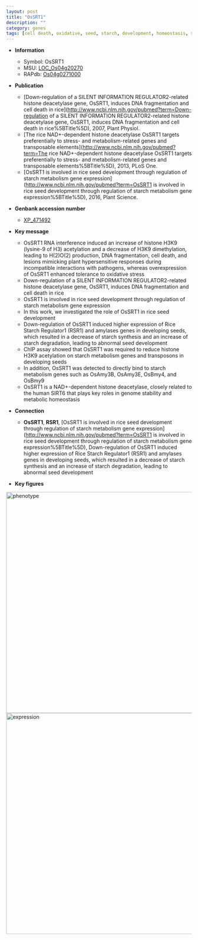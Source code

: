 ```yaml
---
layout: post
title: "OsSRT1"
description: ""
category: genes
tags: [cell death, oxidative, seed, starch, development, homeostasis, seed development]
---
```


* **Information**  
    + Symbol: OsSRT1  
    + MSU: [LOC_Os04g20270](http://rice.plantbiology.msu.edu/cgi-bin/ORF_infopage.cgi?orf=LOC_Os04g20270)  
    + RAPdb: [Os04g0271000](http://rapdb.dna.affrc.go.jp/viewer/gbrowse_details/irgsp1?name=Os04g0271000)  

* **Publication**  
    + [Down-regulation of a SILENT INFORMATION REGULATOR2-related histone deacetylase gene, OsSRT1, induces DNA fragmentation and cell death in rice](http://www.ncbi.nlm.nih.gov/pubmed?term=Down-regulation of a SILENT INFORMATION REGULATOR2-related histone deacetylase gene, OsSRT1, induces DNA fragmentation and cell death in rice%5BTitle%5D), 2007, Plant Physiol.
    + [The rice NAD+-dependent histone deacetylase OsSRT1 targets preferentially to stress- and metabolism-related genes and transposable elements](http://www.ncbi.nlm.nih.gov/pubmed?term=The rice NAD+-dependent histone deacetylase OsSRT1 targets preferentially to stress- and metabolism-related genes and transposable elements%5BTitle%5D), 2013, PLoS One.
    + [OsSRT1 is involved in rice seed development through regulation of starch metabolism gene expression](http://www.ncbi.nlm.nih.gov/pubmed?term=OsSRT1 is involved in rice seed development through regulation of starch metabolism gene expression%5BTitle%5D), 2016, Plant Science.

* **Genbank accession number**  
    + [XP_471492](http://www.ncbi.nlm.nih.gov/nuccore/XP_471492)

* **Key message**  
    + OsSRT1 RNA interference induced an increase of histone H3K9 (lysine-9 of H3) acetylation and a decrease of H3K9 dimethylation, leading to H(2)O(2) production, DNA fragmentation, cell death, and lesions mimicking plant hypersensitive responses during incompatible interactions with pathogens, whereas overexpression of OsSRT1 enhanced tolerance to oxidative stress
    + Down-regulation of a SILENT INFORMATION REGULATOR2-related histone deacetylase gene, OsSRT1, induces DNA fragmentation and cell death in rice
    + OsSRT1 is involved in rice seed development through regulation of starch metabolism gene expression
    + In this work, we investigated the role of OsSRT1 in rice seed development
    + Down-regulation of OsSRT1 induced higher expression of Rice Starch Regulator1 (RSR1) and amylases genes in developing seeds, which resulted in a decrease of starch synthesis and an increase of starch degradation, leading to abnormal seed development
    + ChIP assay showed that OsSRT1 was required to reduce histone H3K9 acetylation on starch metabolism genes and transposons in developing seeds
    + In addition, OsSRT1 was detected to directly bind to starch metabolism genes such as OsAmy3B, OsAmy3E, OsBmy4, and OsBmy9
    + OsSRT1 is a NAD+-dependent histone deacetylase, closely related to the human SIRT6 that plays key roles in genome stability and metabolic homeostasis

* **Connection**  
    + __OsSRT1__, __RSR1__, [OsSRT1 is involved in rice seed development through regulation of starch metabolism gene expression](http://www.ncbi.nlm.nih.gov/pubmed?term=OsSRT1 is involved in rice seed development through regulation of starch metabolism gene expression%5BTitle%5D), Down-regulation of OsSRT1 induced higher expression of Rice Starch Regulator1 (RSR1) and amylases genes in developing seeds, which resulted in a decrease of starch synthesis and an increase of starch degradation, leading to abnormal seed development

* **Key figures**  
<img src="http://ricencode.github.io/images/OsSRT1.pheno.png" alt="phenotype"  style="width: 600px;"/>

<img src="http://ricencode.github.io/images/OsSRT1.exp.png" alt="expression"  style="width: 600px;"/>


